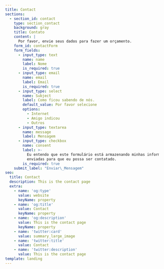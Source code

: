 ```yaml
---
title: Contact
sections:
  - section_id: contact
    type: section_contact
    background: gray
    title: Contato
    content: |
      Por favor, envie seus dados para fazer um orçamento.
    form_id: contactForm
    form_fields:
      - input_type: text
        name: name
        label: Nome
        is_required: true
      - input_type: email
        name: email
        label: Email
        is_required: true
      - input_type: select
        name: Subject
        label: Como ficou sabendo de nós.
        default_value: Por favor selecione
        options:
          - Internet
          - Amigo indicou
          - Outros
      - input_type: textarea
        name: message
        label: Mensagem
      - input_type: checkbox
        name: consent
        label: >-
          Eu entendo que este formulário está armazenando minhas informações
          enviadas para que eu possa ser contatado.
        is_required: true
    submit_label: "Enviar\_Mensagem"
seo:
  title: Contact
  description: This is the contact page
  extra:
    - name: 'og:type'
      value: website
      keyName: property
    - name: 'og:title'
      value: Contact
      keyName: property
    - name: 'og:description'
      value: This is the contact page
      keyName: property
    - name: 'twitter:card'
      value: summary_large_image
    - name: 'twitter:title'
      value: Contact
    - name: 'twitter:description'
      value: This is the contact page
template: landing
---
```

